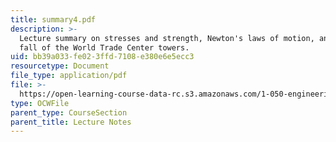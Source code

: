 ```yaml
---
title: summary4.pdf
description: >-
  Lecture summary on stresses and strength, Newton's laws of motion, and the
  fall of the World Trade Center towers.
uid: bb39a033-fe02-3ffd-7108-e380e6e5ecc3
resourcetype: Document
file_type: application/pdf
file: >-
  https://open-learning-course-data-rc.s3.amazonaws.com/1-050-engineering-mechanics-i-fall-2007/bb39a033fe023ffd7108e380e6e5ecc3_summary4.pdf
type: OCWFile
parent_type: CourseSection
parent_title: Lecture Notes
---
```

